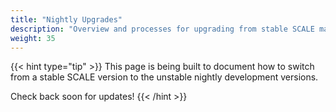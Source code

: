 ```yaml
---
title: "Nightly Upgrades"
description: "Overview and processes for upgrading from stable SCALE major versions to the latest unstable nightly versions."
weight: 35
---
```


{{< hint type="tip" >}}
This page is being built to document how to switch from a stable SCALE version to the unstable nightly development versions.

Check back soon for updates!
{{< /hint >}}
